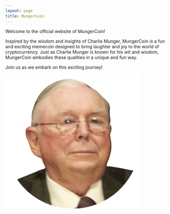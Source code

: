 ```yaml
---
layout: page
title: MungerCoin
---
```


Welcome to the official website of MungerCoin!

Inspired by the wisdom and insights of Charlie Munger, MungerCoin is a fun and exciting memecoin designed to bring laughter and joy to the world of cryptocurrency. Just as Charlie Munger is known for his wit and wisdom, MungerCoin embodies these qualities in a unique and fun way. 

Join us as we embark on this exciting journey!

![MungerCoin Logo](/assets/mungercoin-logo.png)
